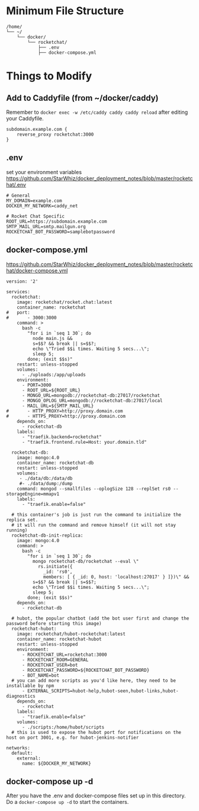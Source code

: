 # Minimum File Structure
```
/home/
└── ~/
    └── docker/
        └── rocketchat/
            ├── .env
            ├── docker-compose.yml
```

# Things to Modify

## Add to Caddyfile (from ~/docker/caddy)
Remember to `docker exec -w /etc/caddy caddy caddy reload` after editing your Caddyfile.
```
subdomain.example.com {
    reverse_proxy rocketchat:3000
}
```

## .env
set your environment variables
https://github.com/StarWhiz/docker_deployment_notes/blob/master/rocketchat/.env
```
# General
MY_DOMAIN=example.com
DOCKER_MY_NETWORK=caddy_net

# Rocket Chat Specific
ROOT_URL=https://subdomain.example.com
SMTP_MAIL_URL=smtp.mailgun.org
ROCKETCHAT_BOT_PASSWORD=samplebotpassword
```

## docker-compose.yml
https://github.com/StarWhiz/docker_deployment_notes/blob/master/rocketchat/docker-compose.yml
```
version: '2'

services:
  rocketchat:
    image: rocketchat/rocket.chat:latest
    container_name: rocketchat
#   port:
#       - 3000:3000
    command: >
      bash -c
        "for i in `seq 1 30`; do
          node main.js &&
          s=$$? && break || s=$$?;
          echo \"Tried $$i times. Waiting 5 secs...\";
          sleep 5;
        done; (exit $$s)"
    restart: unless-stopped
    volumes:
      - ./uploads:/app/uploads
    environment:
      - PORT=3000
      - ROOT_URL=${ROOT_URL}
      - MONGO_URL=mongodb://rocketchat-db:27017/rocketchat
      - MONGO_OPLOG_URL=mongodb://rocketchat-db:27017/local
      - MAIL_URL=${SMTP_MAIL_URL}
#       - HTTP_PROXY=http://proxy.domain.com
#       - HTTPS_PROXY=http://proxy.domain.com
    depends_on:
      - rocketchat-db
    labels:
      - "traefik.backend=rocketchat"
      - "traefik.frontend.rule=Host: your.domain.tld"

  rocketchat-db:
    image: mongo:4.0
    container_name: rocketchat-db
    restart: unless-stopped
    volumes:
     - ./data/db:/data/db
     #- ./data/dump:/dump
    command: mongod --smallfiles --oplogSize 128 --replSet rs0 --storageEngine=mmapv1
    labels:
      - "traefik.enable=false"

  # this container's job is just run the command to initialize the replica set.
  # it will run the command and remove himself (it will not stay running)
  rocketchat-db-init-replica:
    image: mongo:4.0
    command: >
      bash -c
        "for i in `seq 1 30`; do
          mongo rocketchat-db/rocketchat --eval \"
            rs.initiate({
              _id: 'rs0',
              members: [ { _id: 0, host: 'localhost:27017' } ]})\" &&
          s=$$? && break || s=$$?;
          echo \"Tried $$i times. Waiting 5 secs...\";
          sleep 5;
        done; (exit $$s)"
    depends_on:
      - rocketchat-db

  # hubot, the popular chatbot (add the bot user first and change the password before starting this image)
  rocketchat-hubot:
    image: rocketchat/hubot-rocketchat:latest
    container_name: rocketchat-hubot    
    restart: unless-stopped
    environment:
      - ROCKETCHAT_URL=rocketchat:3000
      - ROCKETCHAT_ROOM=GENERAL
      - ROCKETCHAT_USER=bot
      - ROCKETCHAT_PASSWORD=${ROCKETCHAT_BOT_PASSWORD}
      - BOT_NAME=bot
  # you can add more scripts as you'd like here, they need to be installable by npm
      - EXTERNAL_SCRIPTS=hubot-help,hubot-seen,hubot-links,hubot-diagnostics
    depends_on:
      - rocketchat
    labels:
      - "traefik.enable=false"
    volumes:
      - ./scripts:/home/hubot/scripts
  # this is used to expose the hubot port for notifications on the host on port 3001, e.g. for hubot-jenkins-notifier

networks:
  default:
    external:
      name: ${DOCKER_MY_NETWORK}
```

## docker-compose up -d
After you have the .env and docker-compose files set up in this directory. Do a ```docker-compose up -d``` to start the containers.